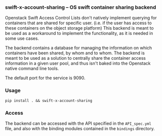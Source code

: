 ### swift-x-account-sharing – OS swift container sharing backend
Openstack Swift Access Control Lists don't natively implement querying
for containers that are shared for specific user. (i.e. if the user has
access to these containers on the object storage platform) This backend
is meant to be used as a workaround to implement the functionality, as
it is needed in some use cases.

The backend contains a database for managing the information on which
containers have been shared, by whom and to whom. The backend is meant
to be used as a solution to centrally share the container access
information in a given user pool, and thus isn't baked into the Openstack
native command line tools.

The default port for the service is 9090.

### Usage
```pip install . && swift-x-account-sharing```

### Access
The backend can be accessed with the API specified in the `API_spec.yml`
file, and also with the binding modules contained in the `bindings`
directory.
